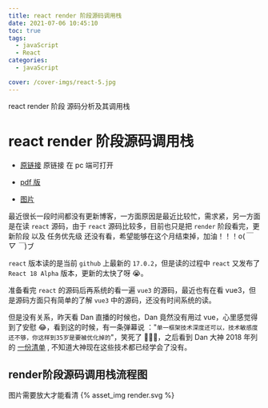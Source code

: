 ```yaml
---
title: react render 阶段源码调用栈
date: 2021-07-06 10:45:10
toc: true
tags:
  - javaScript
  - React
categories:
  - javaScript

cover: /cover-imgs/react-5.jpg
---
```


react render 阶段 源码分析及其调用栈

<!-- more -->

# react render 阶段源码调用栈

- [原链接](https://gitmind.cn/app/flowchart/7e27cb864997ac3a5f7c8d8a2acca386)
  原链接 在 pc 端可打开

- [pdf 版](https://blog.liufengmao.cn/render.pdf)

- [图片](#render阶段源码调用栈流程图)

最近很长一段时间都没有更新博客，一方面原因是最近比较忙，需求紧，另一方面是在读 `react` 源码，由于 `react` 源码比较多，目前也只是把 `render` 阶段看完，更新阶段 以及 任务优先级 还没有看，希望能够在这个月结束掉，加油！！！o(_￣ ▽ ￣_)ブ

`react` 版本读的是当前 `github` 上最新的 `17.0.2`，但是读的过程中 `react` 又发布了 `React 18 Alpha` 版本，更新的太快了呀 😭。

准备看完 `react` 的源码后再系统的看一遍 `vue3` 的源码，最近也有在看 vue3，但是源码方面只有简单的了解 `vue3` 中的源码，还没有时间系统的读。


但是没有关系，昨天看 Dan 直播的时候也，Dan 竟然没有用过 vue，心里感觉得到了安慰 😂，看到这的时候，有一条弹幕说 ："`单一框架技术深度还可以，技术敏感度还不够，你这样到35岁是要被优化掉的`"，笑死了 🤣🤣🤣，之后看到 Dan 大神 2018 年列的 [一份清单](https://overreacted.io/zh-hans/things-i-dont-know-as-of-2018/) , 不知道大神现在这些技术都已经学会了没有。

## render阶段源码调用栈流程图
图片需要放大才能看清
{% asset_img render.svg %}
